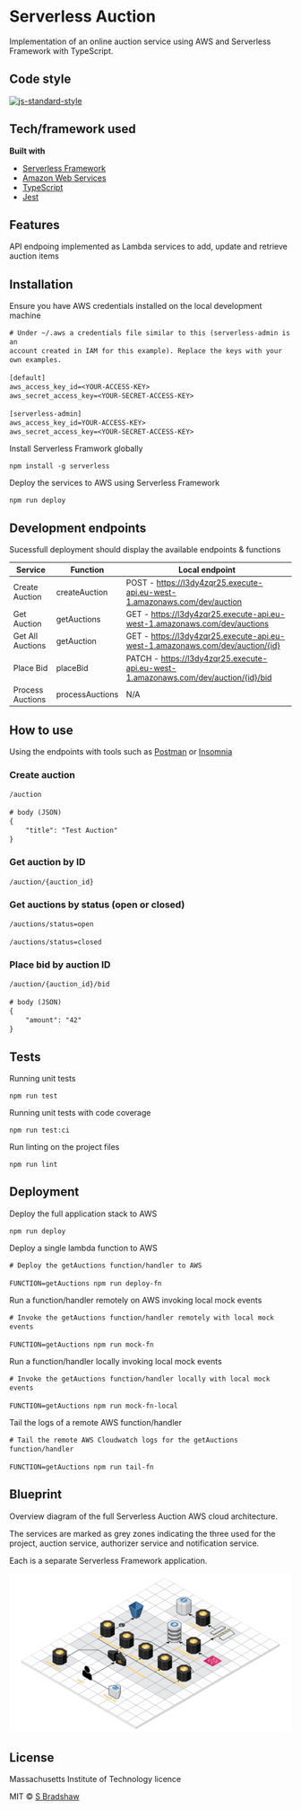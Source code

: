 # Serverless Auction

Implementation of an online auction service using AWS and Serverless Framework with TypeScript.

## Code style

[![js-standard-style](https://img.shields.io/badge/code%20style-standard-brightgreen.svg?style=flat)](https://github.com/feross/standard)

## Tech/framework used

<b>Built with</b>

- [Serverless Framework](https://www.serverless.com)
- [Amazon Web Services](https://aws.amazon.com/)
- [TypeScript](https://www.typescriptlang.org/)
- [Jest](https://jestjs.io/)

## Features

API endpoing implemented as Lambda services to add, update and retrieve auction items

## Installation

Ensure you have AWS credentials installed on the local development machine

```
# Under ~/.aws a credentials file similar to this (serverless-admin is an
account created in IAM for this example). Replace the keys with your
own examples.

[default]
aws_access_key_id=<YOUR-ACCESS-KEY>
aws_secret_access_key=<YOUR-SECRET-ACCESS-KEY>

[serverless-admin]
aws_access_key_id=YOUR-ACCESS-KEY>
aws_secret_access_key=<YOUR-SECRET-ACCESS-KEY>
```

Install Serverless Framwork globally

```
npm install -g serverless
```

Deploy the services to AWS using Serverless Framework

```
npm run deploy
```

## Development endpoints

Sucessfull deployment should display the available endpoints & functions

| Service          | Function        | Local endpoint                                                                      |
| ---------------- | --------------- | ----------------------------------------------------------------------------------- |
| Create Auction   | createAuction   | POST - https://l3dy4zqr25.execute-api.eu-west-1.amazonaws.com/dev/auction           |
| Get Auction      | getAuctions     | GET - https://l3dy4zqr25.execute-api.eu-west-1.amazonaws.com/dev/auctions           |
| Get All Auctions | getAuction      | GET - https://l3dy4zqr25.execute-api.eu-west-1.amazonaws.com/dev/auction/{id}       |
| Place Bid        | placeBid        | PATCH - https://l3dy4zqr25.execute-api.eu-west-1.amazonaws.com/dev/auction/{id}/bid |
| Process Auctions | processAuctions | N/A                                                                                 |

## How to use

Using the endpoints with tools such as [Postman](https://www.postman.com/) or [Insomnia](https://insomnia.rest/)

### Create auction

```
/auction

# body (JSON)
{
    "title": "Test Auction"
}
```

### Get auction by ID

```
/auction/{auction_id}
```

### Get auctions by status (open or closed)

```
/auctions/status=open

/auctions/status=closed
```

### Place bid by auction ID

```
/auction/{auction_id}/bid

# body (JSON)
{
    "amount": "42"
}
```

## Tests

Running unit tests

```
npm run test
```

Running unit tests with code coverage

```
npm run test:ci
```

Run linting on the project files

```
npm run lint
```

## Deployment

Deploy the full application stack to AWS

```
npm run deploy
```

Deploy a single lambda function to AWS

```
# Deploy the getAuctions function/handler to AWS

FUNCTION=getAuctions npm run deploy-fn
```

Run a function/handler remotely on AWS invoking local mock events

```
# Invoke the getAuctions function/handler remotely with local mock events

FUNCTION=getAuctions npm run mock-fn
```

Run a function/handler locally invoking local mock events

```
# Invoke the getAuctions function/handler locally with local mock events

FUNCTION=getAuctions npm run mock-fn-local
```

Tail the logs of a remote AWS function/handler

```
# Tail the remote AWS Cloudwatch logs for the getAuctions function/handler

FUNCTION=getAuctions npm run tail-fn
```

## Blueprint

Overview diagram of the full Serverless Auction AWS cloud architecture.

The services are marked as grey zones indicating the three used for the project,
auction service, authorizer service and notification service.

Each is a separate Serverless Framework application.

<p align="left">
  <img 
    src="./img/serverless-auction-3d.png"
    alt="3D Serverless Auction Blueprint"
    width="900"
  >
</p>

## License

Massachusetts Institute of Technology licence

MIT © [S Bradshaw]()
